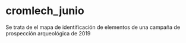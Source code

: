 # cromlech_junio
Se trata de el mapa de identificación de elementos de una campaña de prospección arqueológica de 2019

